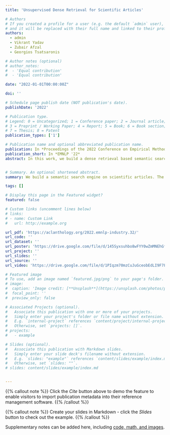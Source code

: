 ```yaml
---
title: 'Unsupervised Dense Retrieval for Scientific Articles'

# Authors
# If you created a profile for a user (e.g. the default `admin` user), write the username (folder name) here
# and it will be replaced with their full name and linked to their profile.
authors:
  - admin
  - Vikrant Yadav
  - Zubair Afzal
  - Georgios Tsatsaronis 

# Author notes (optional)
# author_notes:
#  - 'Equal contribution'
#  - 'Equal contribution'

date: "2022-01-01T00:00:00Z"

doi: ''

# Schedule page publish date (NOT publication's date).
publishDate: '2022'

# Publication type.
# Legend: 0 = Uncategorized; 1 = Conference paper; 2 = Journal article;
# 3 = Preprint / Working Paper; 4 = Report; 5 = Book; 6 = Book section;
# 7 = Thesis; 8 = Patent
publication_types: ['1']

# Publication name and optional abbreviated publication name.
publication: In *Proceedings of the 2022 Conference on Empirical Methods in Natural Language Processing Industry Track*
publication_short: In *EMNLP '22*
abstract: In this work, we build a dense retrieval based semantic search engine on scientific articles from Elsevier. The major challenge is that there is no labeled data for training and testing. We apply a state-of-the-art unsupervised dense retrieval model called Generative Pseudo Labeling that generates high-quality pseudo training labels. Furthermore, since the articles are unbalanced across different domains, we select passages from multiple domains to form balanced training data. For the evaluation, we create two test sets, one manually annotated and one automatically created from the meta-information of our data. We compare the semantic search engine with the currently deployed lexical search engine on the two test sets. The results of the experiment show that the semantic search engine trained with pseudo training labels can significantly improve search performance.


# Summary. An optional shortened abstract.
summary: We build a semantic search engine on scientific articles. The major challenge is that there is no labeled data for training and testing. We apply a state-of-the-art unsupervised dense retrieval model called Generative Pseudo Labeling that generates high-quality pseudo training labels.

tags: []

# Display this page in the Featured widget?
featured: false

# Custom links (uncomment lines below)
# links:
# - name: Custom Link
#   url: http://example.org

url_pdf: 'https://aclanthology.org/2022.emnlp-industry.32/'
url_code: ''
url_dataset: ''
url_poster: 'https://drive.google.com/file/d/145Syxsuhbo8wFYY0wZmMNEhGf8F9Ryvo/view?usp=drive_link'
url_project: ''
url_slides: ''
url_source: ''
url_video: 'https://drive.google.com/file/d/1PIqzm70mzCuJuGceobEdLI9F7FF4Gn2b/view?usp=drive_link'

# Featured image
# To use, add an image named `featured.jpg/png` to your page's folder.
# image:
#  caption: 'Image credit: [**Unsplash**](https://unsplash.com/photos/pLCdAaMFLTE)'
#  focal_point: ''
#  preview_only: false

# Associated Projects (optional).
#   Associate this publication with one or more of your projects.
#   Simply enter your project's folder or file name without extension.
#   E.g. `internal-project` references `content/project/internal-project/index.md`.
#   Otherwise, set `projects: []`.
# projects:
#   - example

# Slides (optional).
#   Associate this publication with Markdown slides.
#   Simply enter your slide deck's filename without extension.
#   E.g. `slides: "example"` references `content/slides/example/index.md`.
#   Otherwise, set `slides: ""`.
# slides: content/slides/example/index.md


---
```


{{% callout note %}}
Click the _Cite_ button above to demo the feature to enable visitors to import publication metadata into their reference management software.
{{% /callout %}}

{{% callout note %}}
Create your slides in Markdown - click the _Slides_ button to check out the example.
{{% /callout %}}

Supplementary notes can be added here, including [code, math, and images](https://wowchemy.com/docs/writing-markdown-latex/).
